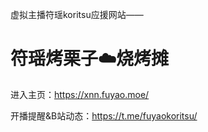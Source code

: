 虚拟主播符瑶koritsu应援网站——

# 符瑶烤栗子☁️烧烤摊

进入主页：https://xnn.fuyao.moe/

开播提醒&B站动态：https://t.me/fuyaokoritsu/
